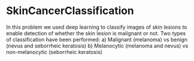 # SkinCancerClassification
In this problem we used deep learning to classify images of skin
lesions to enable detection of whether the skin lesion is
malignant or not. Two types of classification have been
performed:
a) Malignant (melanoma) vs benign (nevus and seborrheic
keratosis)
b) Melanocytic (melanoma and nevus) vs non-melanocytic
(seborrheic keratosis)


